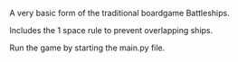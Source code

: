 A very basic form of the traditional boardgame Battleships.

Includes the 1 space rule to prevent overlapping ships.

Run the game by starting the main.py file.
